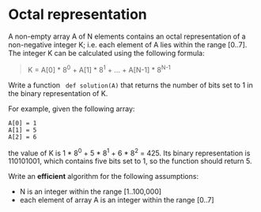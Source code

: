 # Octal representation

A non-empty array A of N elements contains an octal representation of a non-negative integer K; i.e. each element of A lies within the range [0..7].
The integer K can be calculated using the following formula:

> K = A[0] * 8<sup>0</sup> + A[1] * 8<sup>1</sup> + ... + A[N-1] * 8<sup>N-1</sup>

Write a function ` def solution(A)` that returns the number of bits set to 1 in the binary representation of K.

For example, given the following array:

```
A[0] = 1
A[1] = 5
A[2] = 6
```
the value of K is 1 * 8<sup>0</sup> + 5 * 8<sup>1</sup> + 6 * 8<sup>2</sup> = 425.
Its binary representation is 110101001, which contains five bits set to 1, so the function should return 5.

Write an **efficient** algorithm for the following assumptions:

*   N is an integer within the range [1..100,000]
*   each element of array A is an integer within the range [0..7]
